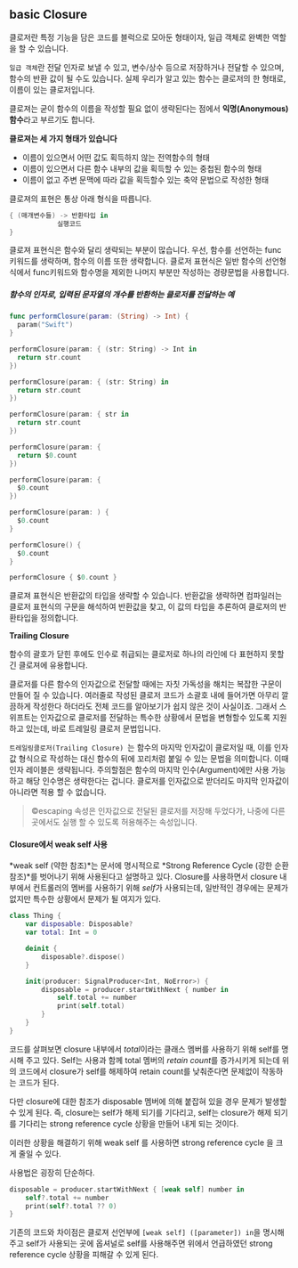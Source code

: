 ## **basic Closure**

클로저란 특정 기능을 담은 코드를 블럭으로 모아둔 형태이자, 일급 객체로 완벽한 역할을 할 수 있습니다. 

`일급 객체`란 전달 인자로 보낼 수 있고, 변수/상수 등으로 저장하거나 전달할 수 있으며, 함수의 반환 값이 될 수도 있습니다. 실제 우리가 알고 있는 함수는 클로저의 한 형태로, 이름이 있는 클로저입니다. 

클로져는 굳이 함수의 이름을 작성할 필요 없이 생략된다는 점에서 **익명(Anonymous)함수**라고 부르기도 합니다.



**클로져는 세 가지 형태가 있습니다**

- 이름이 있으면서 어떤 값도 획득하지 않는 전역함수의 형태
- 이름이 있으면서 다른 함수 내부의 값을 획득할 수 있는 중첩된 함수의 형태
- 이름이 없고 주변 문맥에 따라 값을 획득할수 있는 축약 문법으로 작성한 형태



클로져의 표현은 통상 아래 형식을 따릅니다.

```swift
{ (매개변수들) -> 반환타입 in 
			실행코드
}
```

클로져 표현식은 함수와 달리 생략되는 부분이 많습니다. 우선, 함수를 선언하는 func 키워드를 생략하며, 함수의 이름 또한 생략합니다. 클로저 표현식은 일반 함수의 선언형식에서 func키워드와 함수명을 제외한 나머지 부분만 작성하는 경량문법을 사용합니다.



#####  함수의 인자로, 입력된 문자열의 개수를 반환하는 클로저를 전달하는 예

```swift
func performClosure(param: (String) -> Int) {
  param("Swift")
}

performClosure(param: { (str: String) -> Int in
  return str.count
})

performClosure(param: { (str: String) in
  return str.count
})

performClosure(param: { str in
  return str.count
})

performClosure(param: {
  return $0.count
})

performClosure(param: {
  $0.count
})

performClosure(param: ) {
  $0.count
}

performClosure() {
  $0.count
}

performClosure { $0.count }

```

클로져 표현식은 반환값의 타입을 생략할 수 있습니다. 반환값을 생략하면 컴파일러는 클로저 표현식의 구문을 해석하여 반환값을 찾고, 이 값의 타입을 추론하여 클로져의 반환타입을 정의합니다.



**Trailing Closure**

함수의 괄호가 닫힌 후에도 인수로 취급되는 클로저로 하나의 라인에 다 표현하지 못할 긴 클로져에 유용합니다.

클로저를 다른 함수의 인자값으로 전달할 때에는 자칫 가독성을 해치는 복잡한 구문이 만들어 질 수 있습니다. 여러줄로 작성된 클로저 코드가 소괄호 내에 들어가면 아무리 깔끔하게 작성한다 하더라도 전체 코드를 알아보기가 쉽지 않은 것이 사실이죠. 그래서 스위프트는 인자값으로 클로저를 전달하는 특수한 상황에서 문법을 변형할수 있도록 지원하고 있는데, 바로 트레일링 클로저 문법입니다.

 `트레일링클로저(Trailing Closure) `는 함수의 마지막 인자값이 클로저일 때, 이를 인자값 형식으로 작성하는 대신 함수의 뒤에 꼬리처럼 붙일 수 있는 문법을 의미합니다. 이때 인자 레이블은 생략됩니다. 주의할점은 함수의 마지막 인수(Argument)에만 사용 가능하고 해당 인수명은 생략한다는 겁니다. 클로저를 인자값으로 받더리도 마지막 인자값이 아니라면 적용 할 수 없습니다. 



> ©escaping 속성은 인자값으로 전달된 클로저를 저장해 두었다가, 나중에 다른 곳에서도 실행
> 할 수 있도록 허용해주는 속성입니다.





#### Closure에서 weak self 사용

*weak self (약한 참조)*는 문서에 명시적으로 *Strong Reference Cycle (강한 순환 참조)*를 벗어나기 위해 사용된다고 설명하고 있다. Closure를 사용하면서 closure 내부에서 컨트롤러의 멤버를 사용하기 위해 *self*가 사용되는데, 일반적인 경우에는 문제가 없지만 특수한 상황에서 문제가 될 여지가 있다.

~~~swift
class Thing {
	var disposable: Disposable?
	var total: Int = 0

	deinit {
		disposable?.dispose()
	}

	init(producer: SignalProducer<Int, NoError>) {
		disposable = producer.startWithNext { number in
			self.total += number
			print(self.total)
		}
	}
}

~~~



코드를 살펴보면 closure 내부에서 *total*이라는 클래스 멤버를 사용하기 위해 self를 명시해 주고 있다. Self는 사용과 함께 total 멤버의 *retain count*를 증가시키게 되는데 위의 코드에서 closure가 self를 해제하여 retain count를 낮춰준다면 문제없이 작동하는 코드가 된다.

다만 closure에 대한 참조가 disposable 멤버에 의해 붙잡혀 있을 경우 문제가 발생할 수 있게 된다. 즉, closure는 self가 해제 되기를 기다리고, self는 closure가 해제 되기를 기다리는 strong reference cycle 상황을 만들어 내게 되는 것이다.

이러한 상황을 해결하기 위해 weak self 를 사용하면 strong reference cycle 을 크게 줄일 수 있다.

사용법은 굉장히 단순하다.

~~~swift
disposable = producer.startWithNext { [weak self] number in
	self?.total += number
	print(self?.total ?? 0)
}
~~~

기존의 코드와 차이점은 클로져 선언부에 `[weak self] ([parameter]) in`을 명시해주고 self가 사용되는 곳에 옵셔널로 self를 사용해주면 위에서 언급하였던 strong reference cycle 상황을 피해갈 수 있게 된다.




